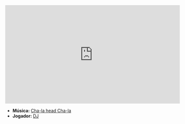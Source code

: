 <iframe width="560" height="315" src="https://www.youtube.com/embed/qQmTdijhjD4?si=4PW5O3pVKtdDRw51" title="YouTube video player" frameborder="0" allow="accelerometer; autoplay; clipboard-write; encrypted-media; gyroscope; picture-in-picture; web-share" referrerpolicy="strict-origin-when-cross-origin" allowfullscreen></iframe>

 - **Música:** [Cha-la head Cha-la](../Músicas/Cha-la%20head%20Cha-la.md)
 - **Jogador:** [DJ](../Membros/DJ.md)